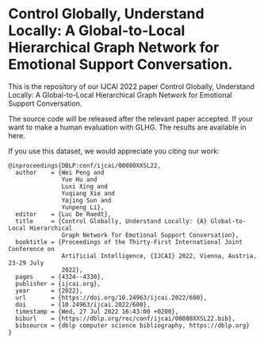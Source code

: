 # Control Globally, Understand Locally: A Global-to-Local Hierarchical Graph Network for Emotional Support Conversation.

This is the repository of our IJCAI 2022 paper Control Globally, Understand Locally: A Global-to-Local Hierarchical Graph Network for Emotional Support Conversation.

The source code will be released after the relevant paper accepted. If your want to make a human evaluation with GLHG. The results are available in here.

If you use this dataset, we would appreciate you citing our work:
    
```
@inproceedings{DBLP:conf/ijcai/00080XXSL22,
  author    = {Wei Peng and
               Yue Hu and
               Luxi Xing and
               Yuqiang Xie and
               Yajing Sun and
               Yunpeng Li},
  editor    = {Luc De Raedt},
  title     = {Control Globally, Understand Locally: {A} Global-to-Local Hierarchical
               Graph Network for Emotional Support Conversation},
  booktitle = {Proceedings of the Thirty-First International Joint Conference on
               Artificial Intelligence, {IJCAI} 2022, Vienna, Austria, 23-29 July
               2022},
  pages     = {4324--4330},
  publisher = {ijcai.org},
  year      = {2022},
  url       = {https://doi.org/10.24963/ijcai.2022/600},
  doi       = {10.24963/ijcai.2022/600},
  timestamp = {Wed, 27 Jul 2022 16:43:00 +0200},
  biburl    = {https://dblp.org/rec/conf/ijcai/00080XXSL22.bib},
  bibsource = {dblp computer science bibliography, https://dblp.org}
}
```

